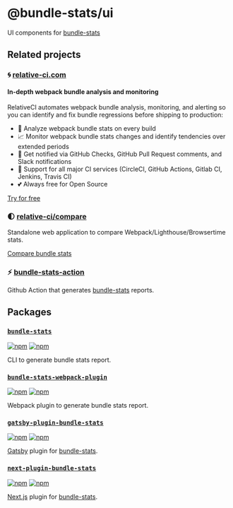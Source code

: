 # @bundle-stats/ui

UI components for [bundle-stats](https://github.com/relative-ci/bundle-stats)

## Related projects

### :cyclone: [relative-ci.com](https://relative-ci.com?utm_medium=bundle-stats)

#### In-depth webpack bundle analysis and monitoring

RelativeCI automates webpack bundle analysis, monitoring, and alerting so you can identify and fix bundle regressions before shipping to production:

- :crystal_ball: Analyze webpack bundle stats on every build
- :chart_with_upwards_trend: Monitor webpack bundle stats changes and identify tendencies over extended periods
- :bell: Get notified via GitHub Checks, GitHub Pull Request comments, and Slack notifications
- :hammer: Support for all major CI services (CircleCI, GitHub Actions, Gitlab CI, Jenkins, Travis CI)
- :two_hearts: Always free for Open Source

[Try for free](https://relative-ci.com?utm_medium=bundle-stats)

### :first_quarter_moon: [relative-ci/compare](https://compare.relative-ci.com)

Standalone web application to compare Webpack/Lighthouse/Browsertime stats.

[Compare bundle stats](https://compare.relative-ci.com)

### :zap: [bundle-stats-action](https://github.com/vio/bundle-stats-action)

Github Action that generates [bundle-stats](https://github.com/relative-ci/bundle-stats) reports.

## Packages

### [`bundle-stats`](https://github.com/relative-ci/bundle-stats/tree/master/packages/cli)

[![npm](https://img.shields.io/npm/v/bundle-stats)](https://www.npmjs.com/package/bundle-stats) [![npm](https://img.shields.io/npm/dm/bundle-stats)](https://www.npmjs.com/package/bundle-stats)

CLI to generate bundle stats report.

### [`bundle-stats-webpack-plugin`](https://github.com/relative-ci/bundle-stats/tree/master/packages/webpack-plugin)

[![npm](https://img.shields.io/npm/v/bundle-stats-webpack-plugin)](https://www.npmjs.com/package/bundle-stats-webpack-plugin) [![npm](https://img.shields.io/npm/dm/bundle-stats-webpack-plugin)](https://www.npmjs.com/package/bundle-stats-webpack-plugin)

Webpack plugin to generate bundle stats report.

### [`gatsby-plugin-bundle-stats`](https://github.com/relative-ci/bundle-stats/tree/master/packages/gatsby-plugin)

[![npm](https://img.shields.io/npm/v/gatsby-plugin-bundle-stats)](https://www.npmjs.com/package/gatsby-plugin-bundle-stats) [![npm](https://img.shields.io/npm/dm/gatsby-plugin-bundle-stats)](https://www.npmjs.com/package/gatsby-plugin-bundle-stats)

[Gatsby](https://www.gatsbyjs.org) plugin for [bundle-stats](https://github.com/relative-ci/bundle-stats/tree/master/packages/webpack-plugin).

### [`next-plugin-bundle-stats`](https://github.com/relative-ci/bundle-stats/tree/master/packages/next-plugin)

[![npm](https://img.shields.io/npm/v/next-plugin-bundle-stats)](https://www.npmjs.com/package/next-plugin-bundle-stats) [![npm](https://img.shields.io/npm/dm/next-plugin-bundle-stats)](https://www.npmjs.com/package/next-plugin-bundle-stats)

[Next.js](https://nextjs.org) plugin for [bundle-stats](https://github.com/relative-ci/bundle-stats/tree/master/packages/webpack-plugin).
